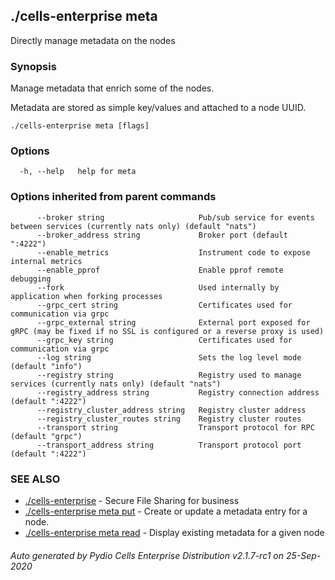 ## ./cells-enterprise meta

Directly manage metadata on the nodes

### Synopsis

Manage metadata that enrich some of the nodes.

Metadata are stored as simple key/values and attached to a node UUID.


```
./cells-enterprise meta [flags]
```

### Options

```
  -h, --help   help for meta
```

### Options inherited from parent commands

```
      --broker string                     Pub/sub service for events between services (currently nats only) (default "nats")
      --broker_address string             Broker port (default ":4222")
      --enable_metrics                    Instrument code to expose internal metrics
      --enable_pprof                      Enable pprof remote debugging
      --fork                              Used internally by application when forking processes
      --grpc_cert string                  Certificates used for communication via grpc
      --grpc_external string              External port exposed for gRPC (may be fixed if no SSL is configured or a reverse proxy is used)
      --grpc_key string                   Certificates used for communication via grpc
      --log string                        Sets the log level mode (default "info")
      --registry string                   Registry used to manage services (currently nats only) (default "nats")
      --registry_address string           Registry connection address (default ":4222")
      --registry_cluster_address string   Registry cluster address
      --registry_cluster_routes string    Registry cluster routes
      --transport string                  Transport protocol for RPC (default "grpc")
      --transport_address string          Transport protocol port (default ":4222")
```

### SEE ALSO

* [./cells-enterprise](./cells-enterprise)	 - Secure File Sharing for business
* [./cells-enterprise meta put](./cells-enterprise-meta-put)	 - Create or update a metadata entry for a node.
* [./cells-enterprise meta read](./cells-enterprise-meta-read)	 - Display existing metadata for a given node

###### Auto generated by Pydio Cells Enterprise Distribution v2.1.7-rc1 on 25-Sep-2020
